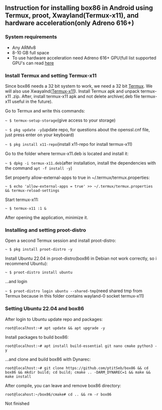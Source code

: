 ## Instruction for installing box86 in Android using Termux, proot, Xwayland(Termux-x11), and hardware acceleration(only Adreno 616+)
### System requirements
- Any ARMv8
- 8-10 GB full space
- To use hardware acceleration need Adreno 616+ GPU(full list supported GPU's can read [here](https://www.exagear.wiki/index.php?title=Turnip#Supported_GPUs)
### Install Termux and setting Termux-x11
Since box86 needs a 32 bit system to work, we need a 32 bit [Termux](https://github.com/termux/termux-app/releases/download/v0.118.0/termux-app_v0.118.0+github-debug_armeabi-v7a.apk). We will also use Xwayalnd([Termux-x11](https://github.com/termux/termux-x11/suites/8768393687/artifacts/397664936)). Install Termux apk and unpack termux-x11 .zip. After, install termux-x11 apk and not delete archive(.deb file termux-x11 useful in the future).

Go to Termux and write this commands:

`~ $ termux-setup-storage`(give access to your storage)

`~ $ pkg update -y`(update repo, for questions about the openssl.cnf file, just press enter on your keyboard)

`~ $ pkg install x11-repo`(install x11-repo for install termux-x11)

Go to the folder where termux-x11.deb is located and install it:

`~ $ dpkg -i termux-x11.deb`(after installation, install the dependencies with the command `apt -f install -y`)

Set property allow-external-apps to true in ~/.termux/termux.properties:

`~ $ echo 'allow-external-apps = true' >> ~/.termux/termux.properties && termux-reload-settings`

Start termux-x11:

`~ $ termux-x11 :1 &`

After opening the application, minimize it.

### Installing and setting proot-distro

Open a second Termux session and install proot-distro:

`~ $ pkg install proot-distro -y`

Install Ubuntu 22.04 in proot-distro(box86 in Debian not work correctly, so i recommend Ubuntu):

`~ $ proot-distro install ubuntu`

...and login

`~ $ proot-distro login ubuntu --shared-tmp`(need shared tmp from Termux because in this folder contains wayland-0 socket termux-x11)

### Setting Ubuntu 22.04 and box86

After login to Ubuntu update repo and packages:

`root@localhost:~# apt update && apt upgrade -y`

Install packages to build box86:

`root@localhost:~# apt install build-essential git nano cmake python3 -y`

...and clone and build box86 with Dynarec:

`root@localhost:~# git clone https://github.com/ptitSeb/box86 && cd box86 && mkdir build; cd build; cmake .. -DARM_DYNAREC=1 && make && make install`

After compile, you can leave and remove box86 directory:

`root@locahost:~/box86/cmake# cd .. && rm -r box86` 

Not finished
